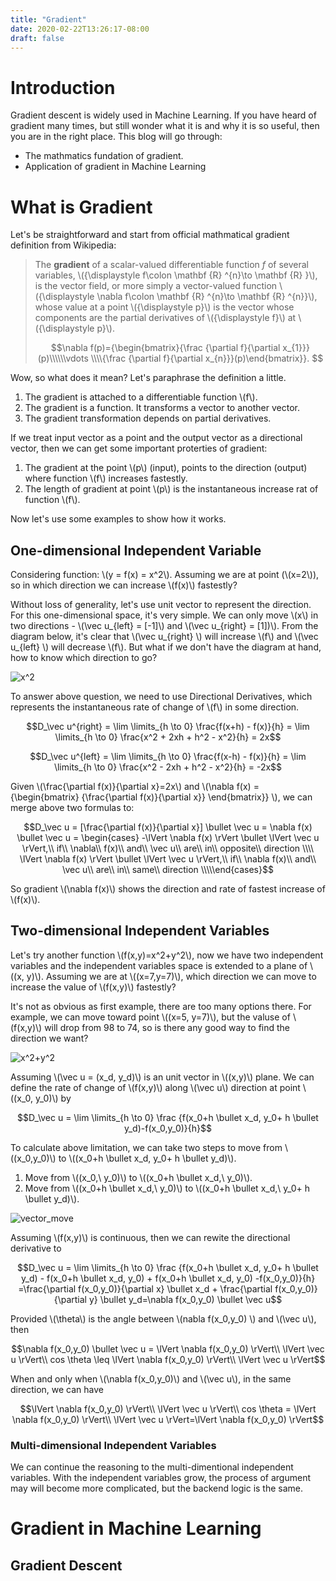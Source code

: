 ```yaml
---
title: "Gradient"
date: 2020-02-22T13:26:17-08:00
draft: false
---
```


# Introduction

Gradient descent is widely used in Machine Learning. If you have heard of gradient many times, but still wonder what it is and why it is so useful, then you are in the right place. This blog will go through:

* The mathmatics fundation of gradient. 
* Application of gradient in Machine Learning

# What is Gradient 

Let's be straightforward and start from official mathmatical gradient definition from Wikipedia: 

> The **gradient** of a scalar-valued differentiable function *f* of several variables, \\({\displaystyle f\colon \mathbf {R} ^{n}\to \mathbf {R} }\\), is the vector field, or more simply a vector-valued function \\({\displaystyle \nabla f\colon \mathbf {R} ^{n}\to \mathbf {R} ^{n}}\\), whose value at a point \\({\displaystyle p}\\) is the vector whose components are the partial derivatives of \\({\displaystyle f}\\) at \\({\displaystyle p}\\).
>
> $$\nabla f(p)={\begin{bmatrix}{\frac {\partial f}{\partial x_{1}}}(p)\\\\\\vdots \\\\{\frac {\partial f}{\partial x_{n}}}(p)\end{bmatrix}}. $$

Wow, so what does it mean? Let's paraphrase the definition a little. 

1. The gradient is attached to a differentiable function \\(f\\). 
2. The gradient is a function. It transforms a vector to another vector.
3. The gradient transformation depends on partial derivatives. 

If we treat input vector as a point and the output vector as a directional vector, then we can get some important proterties of gradient: 

1. The gradient at the point \\(p\\) (input),  points to the direction (output) where function \\(f\\) increases fastestly. 
2. The length of gradient at point \\(p\\) is the instantaneous increase rat of function \\(f\\).

Now let's use some examples to show how it works. 

## One-dimensional Independent Variable

Considering function: \\(y = f(x) = x^2\\). Assuming we are at point (\\(x=2\\)), so in which direction we can increase \\(f(x)\\) fastestly? 

Without loss of generality, let's use unit vector to represent the direction. For this one-dimensional space, it's very simple. We can only move \\(x\\) in two directions - \\(\vec u_{left} = [-1]\\) and \\(\vec u_{right} = [1])\\). From the diagram below, it's clear that \\(\vec u_{right} \\) will increase \\(f\\) and \\(\vec u_{left} \\) will decrease \\(f\\). But what if we don't have the diagram at hand, how to know which direction to go?

![x^2](/ml/math/gradient/image1.svg "\\(f(x) = x^2\\)")

To answer above question, we need to use Directional Derivatives, which represents the instantaneous rate of change of \\(f\\) in some direction.

$$D_\vec u^{right} = \lim \limits_{h \to 0} \frac{f(x+h) - f(x)}{h} =  \lim \limits_{h \to 0} \frac{x^2 + 2xh + h^2 - x^2}{h}  = 2x$$  

$$D_\vec u^{left} = \lim \limits_{h \to 0} \frac{f(x-h) - f(x)}{h} =  \lim \limits_{h \to 0} \frac{x^2 - 2xh + h^2 - x^2}{h}  = -2x$$  

Given \\(\frac{\partial f(x)}{\partial x}=2x\\) and \\(\nabla f(x) = {\begin{bmatrix} {\frac{\partial f(x)}{\partial x}} \end{bmatrix}} \\),  we can merge above two formulas to: 

$$D_\vec u = [\frac{\partial f(x)}{\partial x}] \bullet \vec u = \nabla f(x) \bullet \vec u = \begin{cases} -\lVert \nabla f(x)  \rVert \bullet \lVert \vec u  \rVert,\\ if\\ \nabla\\ f(x)\\ and\\ \vec u\\ are\\ in\\ opposite\\ direction \\\\ \lVert \nabla f(x)  \rVert \bullet \lVert \vec u  \rVert,\\   if\\ \nabla f(x)\\ and\\ \vec u\\ are\\ in\\ same\\ direction \\\\\end{cases}$$

So gradient \\(\nabla f(x)\\) shows the direction and rate of fastest increase of \\(f(x)\\).

## Two-dimensional Independent Variables

Let's try another function \\(f(x,y)=x^2+y^2\\), now we have two independent variables and the independent variables space is extended to a plane of \\((x, y)\\). Assuming we are at \\((x=7,y=7)\\), which direction we can move to increase the value of \\(f(x,y)\\) fastestly?

It's not as obvious as first example, there are too many options there. For example, we can move toward point \\((x=5, y=7)\\), but the valuse of \\(f(x,y)\\) will drop from 98 to 74, so is there any good way to find the direction we want?

![x^2+y^2](/ml/math/gradient/image2.svg "\\(f(x,y) = x^2+y^2\\)")

Assuming \\(\vec u = (x_d, y_d)\\) is an unit vector in \\((x,y)\\) plane. We can define the rate of change of \\(f(x,y)\\) along \\(\vec u\\) direction at point \\((x_0, y_0)\\) by

$$D_\vec u = \lim \limits_{h \to 0}  \frac {f(x_0+h \bullet x_d, y_0+ h \bullet y_d)-f(x_0,y_0)}{h}$$

To calculate above limitation, we can take two steps to move from \\((x_0,y_0)\\) to \\((x_0+h \bullet x_d, y_0+ h \bullet y_d)\\).

1. Move from \\((x_0,\\ y_0)\\) to \\((x_0+h \bullet x_d,\\ y_0)\\).
2. Move from \\((x_0+h \bullet x_d,\\ y_0)\\) to \\((x_0+h \bullet x_d,\\ y_0+ h \bullet  y_d)\\).

![vector_move](/ml/math/gradient/vector_move.svg "vector_move")

Assuming \\(f(x,y)\\) is continuous, then we can rewite the directional derivative to

$$D_\vec u = \lim \limits_{h \to 0}  \frac {f(x_0+h \bullet x_d, y_0+ h \bullet y_d) - f(x_0+h \bullet x_d, y_0) + f(x_0+h \bullet x_d, y_0) -f(x_0,y_0)}{h} =\frac{\partial f(x_0,y_0)}{\partial x} \bullet x_d + \frac{\partial f(x_0,y_0)}{\partial y} \bullet y_d=\nabla f(x_0,y_0) \bullet \vec u$$

Provided \\(\theta\\) is the angle between \\(nabla f(x_0,y_0) \\) and \\(\vec u\\), then

$$\nabla f(x_0,y_0) \bullet \vec u = \lVert \nabla f(x_0,y_0) \rVert\\  \lVert \vec u \rVert\\ cos \theta \leq \lVert \nabla f(x_0,y_0) \rVert\\  \lVert \vec u \rVert$$

When and only when \\(\nabla f(x_0,y_0)\\) and \\(\vec u\\), in the same direction, we can have 

$$\lVert \nabla f(x_0,y_0) \rVert\\  \lVert \vec u \rVert\\ cos \theta = \lVert \nabla f(x_0,y_0) \rVert\\  \lVert \vec u \rVert=\lVert \nabla f(x_0,y_0) \rVert$$

### Multi-dimensional Independent Variables

We can continue the reasoning to the multi-dimentional independent variables. With the independent variables grow, the process of argument may will become more complicated, but the backend logic is the same. 

# Gradient in Machine Learning

## Gradient Descent
